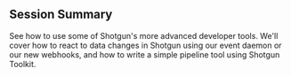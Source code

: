 ## Session Summary

See how to use some of Shotgun's more advanced developer tools. 
We'll cover how to react to data changes in Shotgun using our event daemon or our new webhooks, 
and how to write a simple pipeline tool using Shotgun Toolkit.

